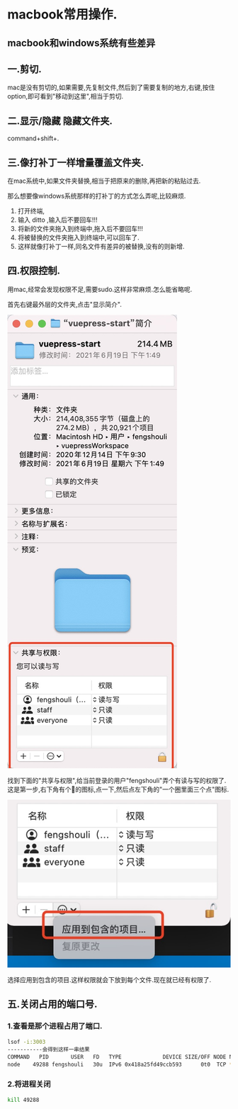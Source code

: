 

# macbook常用操作.

## macbook和windows系统有些差异

## 一.剪切.

mac是没有剪切的,如果需要,先复制文件,然后到了需要复制的地方,右键,按住option,即可看到"移动到这里",相当于剪切.

## 二.显示/隐藏 隐藏文件夹.

command+shift+.

## 三.像打补丁一样增量覆盖文件夹.

在mac系统中,如果文件夹替换,相当于把原来的删除,再把新的粘贴过去.   

那么想要像windows系统那样的打补丁的方式怎么弄呢,比较麻烦.

1. 打开终端,
2. 输入 ditto ,输入后不要回车!!!
3. 将新的文件夹拖入到终端中,拖入后不要回车!!!
4. 将被替换的文件夹拖入到终端中,可以回车了.
5. 这样就像打补丁一样,同名文件有差异的被替换,没有的则新增.

## 四.权限控制.

用mac,经常会发现权限不足,需要sudo.这样非常麻烦.怎么能省略呢.  

首先右键最外层的文件夹,点击"显示简介".

![显示简介](./picture/macbook/power1.png)

找到下面的"共享与权限",给当前登录的用户"fengshouli"弄个有读与写的权限了.这是第一步,右下角有个🔐的图标,点一下,然后点左下角的"一个圈里面三个点"图标.

![](./picture/macbook/power2.png)

选择应用到包含的项目.这样权限就会下放到每个文件.现在就已经有权限了.

## 五.关闭占用的端口号.

### 1.查看是那个进程占用了端口.

```sh
lsof -i:3003
-----------会得到这样一串结果
COMMAND   PID       USER   FD   TYPE             DEVICE SIZE/OFF NODE NAME
node    49288 fengshouli   30u  IPv6 0x418a25fd49ccb593      0t0  TCP *:cgms (LISTEN)
```

### 2.将进程关闭

```sh
kill 49288
```

